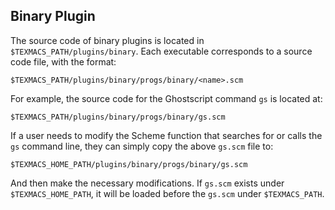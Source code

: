 ## Binary Plugin
The source code of binary plugins is located in `$TEXMACS_PATH/plugins/binary`. Each executable corresponds to a source code file, with the format:

```
$TEXMACS_PATH/plugins/binary/progs/binary/<name>.scm
```

For example, the source code for the Ghostscript command `gs` is located at:

```
$TEXMACS_PATH/plugins/binary/progs/binary/gs.scm
```

If a user needs to modify the Scheme function that searches for or calls the `gs` command line, they can simply copy the above `gs.scm` file to:

```
$TEXMACS_HOME_PATH/plugins/binary/progs/binary/gs.scm
```

And then make the necessary modifications. If `gs.scm` exists under `$TEXMACS_HOME_PATH`, it will be loaded before the `gs.scm` under `$TEXMACS_PATH`.
